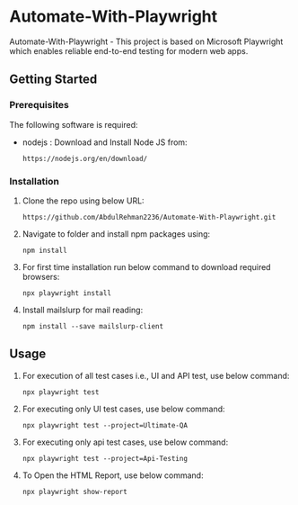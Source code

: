 # Automate-With-Playwright

Automate-With-Playwright - This project is based on Microsoft Playwright which enables reliable end-to-end testing for modern web apps.

## Getting Started

### Prerequisites

The following software is required:

- nodejs : Download and Install Node JS from:
  
  ```
  https://nodejs.org/en/download/
  ```
  
### Installation

1. Clone the repo using below URL:
   ```
   https://github.com/AbdulRehman2236/Automate-With-Playwright.git
   ```

3. Navigate to folder and install npm packages using:
   ```
   npm install
   ```

4. For first time installation run below command to download required browsers:
   ```
   npx playwright install
   ```

4. Install mailslurp for mail reading:
   ```
   npm install --save mailslurp-client
   ```

## Usage

1. For execution of all test cases i.e., UI and API test, use below command: 
   ```
   npx playwright test
   ```

2. For executing only UI test cases, use below command:
   ```
   npx playwright test --project=Ultimate-QA
   ```

3. For executing only api test cases, use below command:
   ```
   npx playwright test --project=Api-Testing
   ```
4. To Open the HTML Report, use below command:
   ```
   npx playwright show-report
   ```



